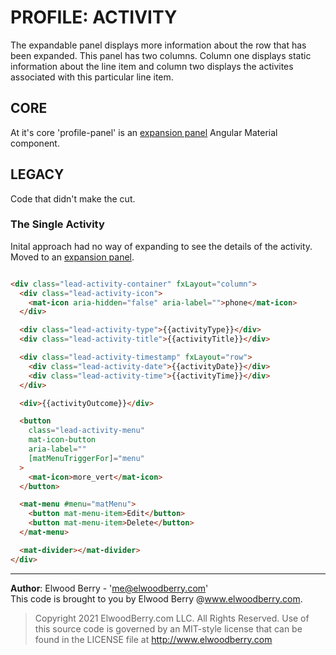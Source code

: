 # PROFILE: ACTIVITY 
The expandable panel displays more information about the row that has been expanded. This panel has two columns. Column one displays static information about the line item and column two displays the activites associated with this particular line item.

## CORE 
At it's core 'profile-panel' is an [expansion panel](https://material.angular.io/components/expansion/overview) Angular Material component.


## LEGACY
Code that didn't make the cut.  

### The Single Activity   
Inital approach had no way of expanding to see the details of the activity. Moved to an [expansion panel](https://material.angular.io/components/expansion/overview).  
```html  

<div class="lead-activity-container" fxLayout="column">
  <div class="lead-activity-icon">
    <mat-icon aria-hidden="false" aria-label="">phone</mat-icon>
  </div>

  <div class="lead-activity-type">{{activityType}}</div>
  <div class="lead-activity-title">{{activityTitle}}</div>

  <div class="lead-activity-timestamp" fxLayout="row">
    <div class="lead-activity-date">{{activityDate}}</div>
    <div class="lead-activity-time">{{activityTime}}</div>
  </div>

  <div>{{activityOutcome}}</div>

  <button
    class="lead-activity-menu"
    mat-icon-button
    aria-label=""
    [matMenuTriggerFor]="menu"
  >
    <mat-icon>more_vert</mat-icon>
  </button>

  <mat-menu #menu="matMenu">
    <button mat-menu-item>Edit</button>
    <button mat-menu-item>Delete</button>
  </mat-menu>

  <mat-divider></mat-divider>
</div>

```  


--- 
**Author**: Elwood Berry - 'me@elwoodberry.com'  
This code is brought to you by Elwood Berry @www.elwoodberry.com.  
> Copyright 2021 ElwoodBerry.com LLC. All Rights Reserved. Use of this source code is governed by an MIT-style license that can be found in the LICENSE file at http://www.elwoodberry.com 